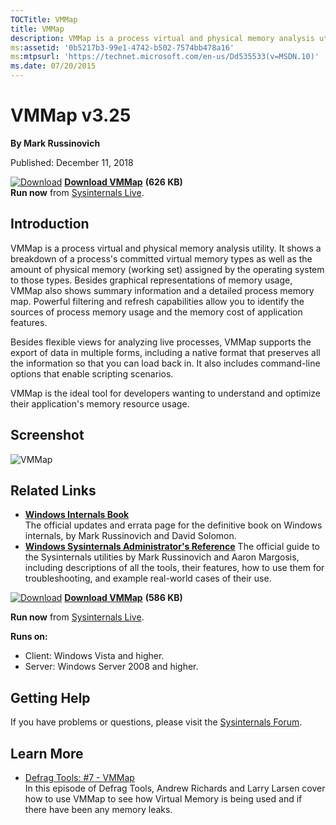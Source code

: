 ```yaml
--- 
TOCTitle: VMMap
title: VMMap
description: VMMap is a process virtual and physical memory analysis utility.
ms:assetid: '0b5217b3-99e1-4742-b502-7574bb478a16'
ms:mtpsurl: 'https://technet.microsoft.com/en-us/Dd535533(v=MSDN.10)'
ms.date: 07/20/2015
---
```


VMMap v3.25
===========

**By Mark Russinovich**

Published: December 11, 2018

[![Download](/media/landing/sysinternals/download_sm.png)](https://download.sysinternals.com/files/VMMap.zip) [**Download VMMap**](https://download.sysinternals.com/files/VMMap.zip)  **(626 KB)**  
**Run now** from [Sysinternals Live](https://live.sysinternals.com/vmmap.exe).


## Introduction

VMMap is a process virtual and physical memory analysis utility. It
shows a breakdown of a process's committed virtual memory types as well
as the amount of physical memory (working set) assigned by the operating
system to those types. Besides graphical representations of memory
usage, VMMap also shows summary information and a detailed process
memory map. Powerful filtering and refresh capabilities allow you to
identify the sources of process memory usage and the memory cost of
application features.

Besides flexible views for analyzing live processes, VMMap supports the
export of data in multiple forms, including a native format that
preserves all the information so that you can load back in. It also
includes command-line options that enable scripting scenarios.

VMMap is the ideal tool for developers wanting to understand and
optimize their application's memory resource usage.

## Screenshot

![VMMap](/media/landing/sysinternals/vmmap.jpg)  

## Related Links

-   [**Windows Internals Book**](~/learn/windows-internals.md)  
    The official updates and errata page for the definitive book on
    Windows internals, by Mark Russinovich and David Solomon.
-   [**Windows Sysinternals Administrator's Reference**](~/learn/troubleshooting-book.md)
    The official guide to the Sysinternals utilities by Mark Russinovich and
    Aaron Margosis, including descriptions of all the tools, their
    features, how to use them for troubleshooting, and example
    real-world cases of their use.

[![Download](/media/landing/sysinternals/download_sm.png)](https://download.sysinternals.com/files/VMMap.zip) [**Download VMMap**](https://download.sysinternals.com/files/VMMap.zip)  **(586 KB)**

**Run now** from [Sysinternals Live](https://live.sysinternals.com/vmmap.exe).

**Runs on:**

-   Client: Windows Vista and higher.
-   Server: Windows Server 2008 and higher.


## Getting Help

If you have problems or questions, please visit the [Sysinternals
Forum](http://forum.sysinternals.com).  



## Learn More

-   [Defrag Tools: \#7 -
    VMMap](http://channel9.msdn.com/shows/defrag-tools/defrag-tools-7-vmmap)  
    In this episode of Defrag Tools, Andrew Richards and Larry Larsen
    cover how to use VMMap to see how Virtual Memory is being used and
    if there have been any memory leaks.



